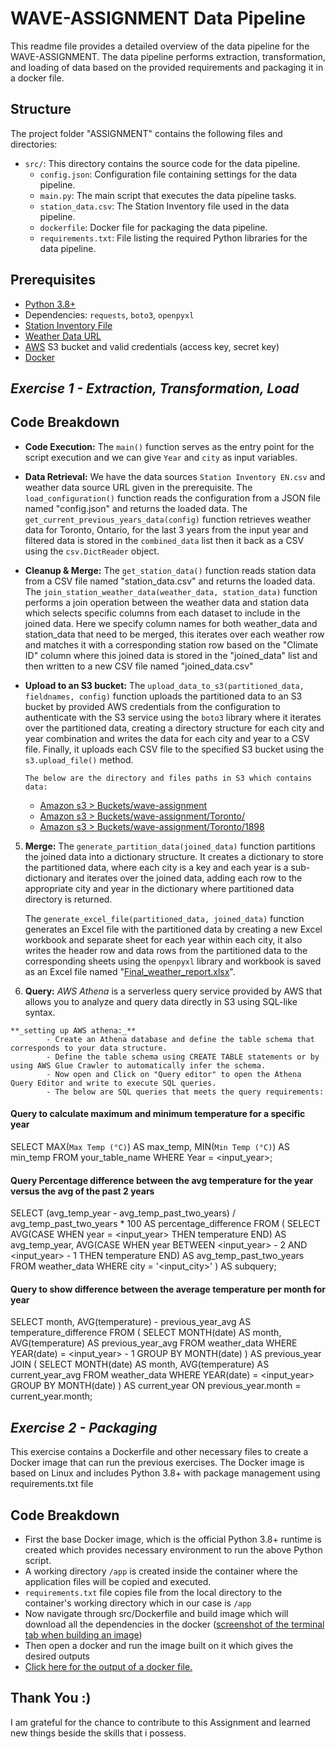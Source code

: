 
# WAVE-ASSIGNMENT Data Pipeline

This readme file provides a detailed overview of the data pipeline for the WAVE-ASSIGNMENT. The data pipeline performs extraction, transformation, and loading of data based on the provided requirements and packaging it in a docker file.


## Structure
The project folder "ASSIGNMENT" contains the following files and directories:

- `src/`: This directory contains the source code for the data pipeline.
	-  `config.json`: Configuration file containing settings for the data pipeline.
	-  `main.py`: The main script that executes the data pipeline tasks.
	-  `station_data.csv`: The Station Inventory file used in the data pipeline.
	-  `dockerfile`: Docker file for packaging the data pipeline.
	-  `requirements.txt`: File listing the required Python libraries for the data pipeline.
	   
## Prerequisites
- [Python 3.8+](https://docs.python.org/3.8/)
- Dependencies: `requests`, `boto3`, `openpyxl`
- [Station Inventory File](https://drive.google.com/drive/folders/1WJCDEU34c60IfOnG4rv5EPZ4IhhW9vZH)
- [Weather Data URL](https://climate.weather.gc.ca/climate_data/bulk_data_e.html)
- [AWS](https://aws.amazon.com/) S3 bucket and valid credentials (access key, secret key)
- [Docker](https://www.docker.com/)



## _Exercise 1 - Extraction, Transformation, Load_

## Code Breakdown

 - **Code Execution:**
		 The `main()` function serves as the entry point for the script execution and we can give `Year` and `city` as input variables.


 - **Data Retrieval:**
		 We have the data sources  `Station Inventory EN.csv` and weather data source URL given in the prerequisite. The `load_configuration()` function reads the configuration from a JSON file named "config.json" and returns the loaded data. The `get_current_previous_years_data(config)` function retrieves weather data for Toronto, Ontario, for the last 3 years from the input year and filtered data is stored in the `combined_data` list then it back as a CSV using the `csv.DictReader` object.


 - **Cleanup & Merge:**
		 The `get_station_data()` function reads station data from a CSV file named "station_data.csv" and returns the loaded data. The `join_station_weather_data(weather_data, station_data)` function performs a join operation between the weather data and station data which selects specific columns from each dataset to include in the joined data. Here we specify column names for both weather_data and station_data that need to be merged, this iterates over each weather row and matches it with a corresponding station row based on the "Climate ID" column where this joined data is stored in the "joined_data" list and then written to a new CSV file named "joined_data.csv"

 -  **Upload to an S3 bucket:**
		  The `upload_data_to_s3(partitioned_data, fieldnames, config)` function uploads the partitioned data to an S3 bucket by provided AWS credentials from the configuration to authenticate with the S3 service using the `boto3` library where it iterates over the partitioned data, creating a directory structure for each city and year combination and writes the data for each city and year to a CSV file. Finally, it uploads each CSV file to the specified S3 bucket using the `s3.upload_file()` method.
		 

		The below are the directory and files paths in S3 which contains data:
		

	 - [Amazon s3 > Buckets/wave-assignment](https://photos.app.goo.gl/GteWvjFMQ3a5o7KT9)
	 - [Amazon s3 > Buckets/wave-assignment/Toronto/](https://photos.app.goo.gl/k9MMqQ8Dpuvj1z5PA)
	 - [Amazon s3 > Buckets/wave-assignment/Toronto/1898](https://photos.app.goo.gl/adzGLvg69x6cNYvC7)

  
  5. **Merge:**
		The `generate_partition_data(joined_data)` function partitions the joined data into a dictionary structure. It creates a dictionary to store the partitioned data, where each city is a key and each year is a sub-dictionary and iterates over the joined data, adding each row to the appropriate city and year in the dictionary where partitioned data directory is returned.

		The `generate_excel_file(partitioned_data, joined_data)` function generates an Excel file with the partitioned data by creating a new Excel workbook  and separate sheet for each year within each city, it also writes the header row and data rows from the partitioned data to the corresponding sheets using the `openpyxl` library and workbook is saved as an Excel file named "[Final_weather_report.xlsx](https://docs.google.com/spreadsheets/d/1_iKvu00sGX2QjZSQCuxOBSrnGjDOeJxx/edit?usp=drive_link&ouid=100690193010079436622&rtpof=true&sd=true)".
		

  6. **Query:**
			_AWS  Athena_ is a serverless query service provided by AWS that allows you to analyze and query data directly in S3 using SQL-like syntax.

	**_setting up AWS athena:_**
			- Create an Athena database and define the table schema that corresponds to your data structure.
			- Define the table schema using CREATE TABLE statements or by using AWS Glue Crawler to automatically infer the schema.
			- Now open and Click on "Query editor" to open the Athena Query Editor and write to execute SQL queries.
			- The below are SQL queries that meets the query requirements:
				

#### Query to calculate maximum and minimum temperature for a specific year
SELECT
  MAX(`Max Temp (°C)`) AS max_temp,
  MIN(`Min Temp (°C)`) AS min_temp
FROM
  your_table_name
WHERE
  Year = <input_year>;


#### Query Percentage difference between the avg temperature for the year versus the avg of the past 2 years
SELECT
    (avg_temp_year - avg_temp_past_two_years) / avg_temp_past_two_years * 100 AS percentage_difference
FROM
    (
     SELECT
         AVG(CASE WHEN year = <input_year> THEN temperature END) AS avg_temp_year,
        AVG(CASE WHEN year BETWEEN <input_year> - 2 AND <input_year> - 1 THEN temperature END) AS avg_temp_past_two_years
    FROM
        weather_data
    WHERE
        city = '<input_city>'
    ) AS subquery;


#### Query to show difference between the average temperature per month for year
    
SELECT month, AVG(temperature) - previous_year_avg AS temperature_difference
FROM
    (
     SELECT
         MONTH(date) AS month,
        AVG(temperature) AS previous_year_avg
    FROM
        weather_data
    WHERE
        YEAR(date) = <input_year> - 1
    GROUP BY
        MONTH(date)
    ) AS previous_year
JOIN
    (
    SELECT
        MONTH(date) AS month,
        AVG(temperature) AS current_year_avg
    FROM
        weather_data
     WHERE
        YEAR(date) = <input_year>
    GROUP BY
        MONTH(date)
    ) AS current_year ON previous_year.month = current_year.month;










## _Exercise 2 - Packaging_
This exercise contains a Dockerfile and other necessary files to create a Docker image that can run the previous exercises. The Docker image is based on Linux and includes Python 3.8+ with package management using requirements.txt file

## Code Breakdown

- First the base Docker image, which is the official Python 3.8+ runtime is created which provides necessary environment to run the above Python script.
- A working directory `/app` is created inside the container  where the application files will be copied and executed.
- `requirements.txt` file copies file from the local directory to the container's working directory which in our case is `/app`
- Now navigate through src/Dockerfile and build image which will download all the dependencies in the docker ([screenshot of the terminal tab when building an image](https://photos.app.goo.gl/Lh6P2L3snuTRMR4fA))
- Then open a docker and run the image built on it which gives the desired outputs 
- [Click here for the output of a docker file.](https://photos.app.goo.gl/mfrvEByw5y7sc3nq9)
 






##			Thank You :)

		
I am grateful for the chance to contribute to this Assignment and learned new things beside the skills that i possess.

##
